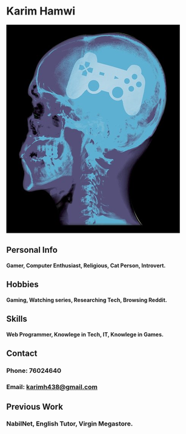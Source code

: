 # Karim Hamwi
![lk](https://github.com/Karimh438/Submissions/blob/master/Exercises/Git-Trial/brain.jpg)




## Personal Info

#### Gamer, Computer Enthusiast, Religious, Cat Person, Introvert.


## Hobbies

#### Gaming, Watching series, Researching Tech, Browsing Reddit.


## Skills

#### Web Programmer, Knowlege in Tech, IT, Knowlege in Games.

## Contact

### Phone: 76024640
### Email: karimh438@gmail.com


## Previous Work

### NabilNet, English Tutor, Virgin Megastore.







